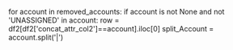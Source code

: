 for account in removed_accounts:
    if account is not None and not 'UNASSIGNED' in account:
        row = df2[df2['concat_attr_col2']==account].iloc[0]
        split_Account = account.split('|')
